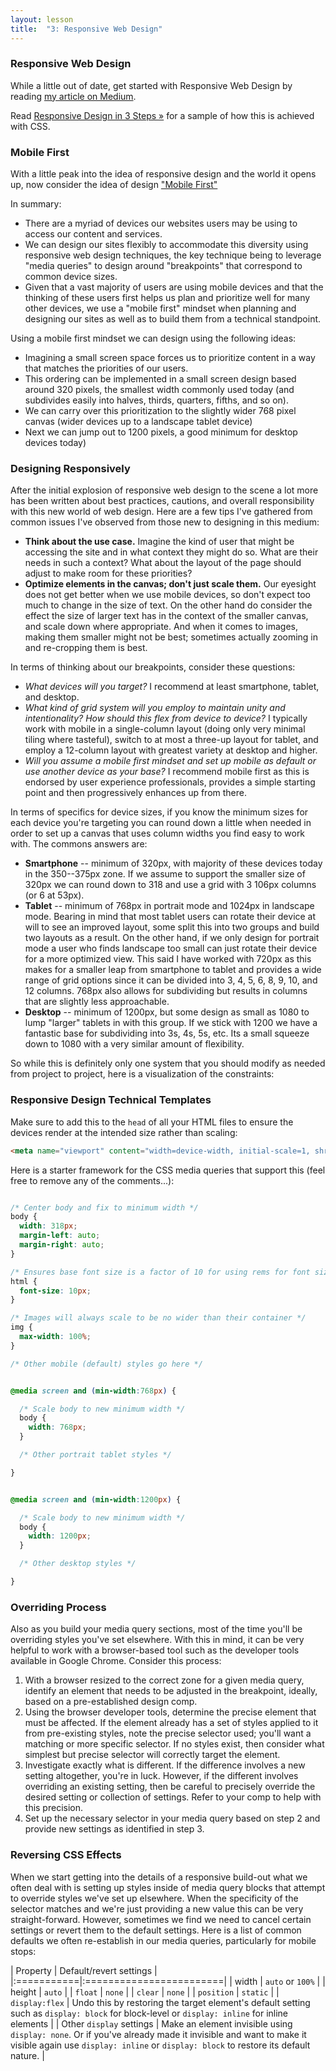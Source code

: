```yaml
---
layout: lesson
title:  "3: Responsive Web Design"
---
```

### Responsive Web Design

While a little out of date, get started with Responsive Web Design by reading [my article on Medium](https://medium.com/@philschanely/introduction-responsive-web-design-d3285e47b5a3).

Read [Responsive Design in 3 Steps &raquo;](http://webdesignerwall.com/tutorials/responsive-design-in-3-steps) for a sample of how this is achieved with CSS.


### Mobile First

With a little peak into the idea of responsive design and the world it opens up, now consider the idea of design ["Mobile First"](https://zurb.com/word/mobile-first)

In summary:

- There are a myriad of devices our websites users may be using to access our content and services.
- We can design our sites flexibly to accommodate this diversity using responsive web design techniques, the key technique being to leverage "media queries" to design around "breakpoints" that correspond to common device sizes.
- Given that a vast majority of users are using mobile devices and that the thinking of these users first helps us plan and prioritize well for many other devices, we use a "mobile first" mindset when planning and designing our sites as well as to build them from a technical standpoint.

Using a mobile first mindset we can design using the following ideas:

- Imagining a small screen space forces us to prioritize content in a way that matches the priorities of our users.
- This ordering can be implemented in a small screen design based around 320 pixels, the smallest width commonly used today (and subdivides easily into halves, thirds, quarters, fifths, and so on).
- We can carry over this prioritization to the slightly wider 768 pixel canvas (wider devices up to a landscape tablet device)
- Next we can jump out to 1200 pixels, a good minimum for desktop devices today)


### Designing Responsively

After the initial explosion of responsive web design to the scene a lot more has been written about best practices, cautions, and overall responsibility with this new world of web design. Here are a few tips I've gathered from common issues I've observed from those new to designing in this medium:

* **Think about the use case.** Imagine the kind of user that might be accessing the site and in what context they might do so. What are their needs in such a context? What about the layout of the page should adjust to make room for these priorities?
* **Optimize elements in the canvas; don't just scale them.** Our eyesight does not get better when we use mobile devices, so don't expect too much to change in the size of text. On the other hand do consider the effect the size of larger text has in the context of the smaller canvas, and scale down where appropriate. And when it comes to images, making them smaller might not be best; sometimes actually zooming in and re-cropping them is best.

In terms of thinking about our breakpoints, consider these questions:

- *What devices will you target?* I recommend at least smartphone, tablet, and desktop.
- *What kind of grid system will you employ to maintain unity and intentionality? How should this flex from device to device?* I typically work with mobile in a single-column layout (doing only very minimal tiling where tasteful), switch to at most a three-up layout for tablet, and employ a 12-column layout with greatest variety at desktop and higher.
- *Will you assume a mobile first mindset and set up mobile as default or use another device as your base?* I recommend mobile first as this is endorsed by user experience professionals, provides a simple starting point and then progressively enhances up from there.

In terms of specifics for device sizes, if you know the minimum sizes for each device you're targeting you can round down a little when needed in order to set up a canvas that uses column widths you find easy to work with. The commons answers are:

- **Smartphone** -- minimum of 320px, with majority of these devices today in the 350--375px zone. If we assume to support the smaller size of 320px we can round down to 318 and use a grid with 3 106px columns (or 6 at 53px).
- **Tablet** -- minimum of 768px in portrait mode and 1024px in landscape mode. Bearing in mind that most tablet users can rotate their device at will to see an improved layout, some split this into two groups and build two layouts as a result. On the other hand, if we only design for portrait mode a user who finds landscape too small can just rotate their device for a more optimized view. This said I have worked with 720px as this makes for a smaller leap from smartphone to tablet and provides a wide range of grid options since it can be divided into 3, 4, 5, 6, 8, 9, 10, and 12 columns. 768px also allows for subdividing but results in columns that are slightly less approachable.
- **Desktop** -- minimum of 1200px, but some design as small as 1080 to lump "larger" tablets in with this group. If we stick with 1200 we have a fantastic base for subdividing into 3s, 4s, 5s, etc. Its a small squeeze down to 1080 with a very similar amount of flexibility.

So while this is definitely only one system that you should modify as needed from project to project, here is a visualization of the constraints:


### Responsive Design Technical Templates

Make sure to add this to the `head` of all your HTML files to ensure the devices render at the intended size rather than scaling:

```html
<meta name="viewport" content="width=device-width, initial-scale=1, shrink-to-fit=no" />
```

Here is a starter framework for the CSS media queries that support this (feel free to remove any of the comments...):

```css

/* Center body and fix to minimum width */
body {
  width: 318px;
  margin-left: auto;
  margin-right: auto;
}

/* Ensures base font size is a factor of 10 for using rems for font sizes */
html {
  font-size: 10px;
}

/* Images will always scale to be no wider than their container */
img {
  max-width: 100%;
}

/* Other mobile (default) styles go here */


@media screen and (min-width:768px) {

  /* Scale body to new minimum width */
  body {
    width: 768px;
  }

  /* Other portrait tablet styles */

}


@media screen and (min-width:1200px) {

  /* Scale body to new minimum width */
  body {
    width: 1200px;
  }

  /* Other desktop styles */

}
```


### Overriding Process

Also as you build your media query sections, most of the time you'll be overriding styles you've set elsewhere. With this in mind, it can be very helpful to work with a browser-based tool such as the developer tools available in Google Chrome. Consider this process:

1. With a browser resized to the correct zone for a given media query, identify an element that needs to be adjusted in the breakpoint, ideally, based on a pre-established design comp.
2. Using the browser developer tools, determine the precise element that must be affected. If the element already has a set of styles applied to it from pre-existing styles, note the precise selector used; you'll want a matching or more specific selector. If no styles exist, then consider what simplest but precise selector will correctly target the element.
3. Investigate exactly what is different. If the difference involves a new setting altogether, you're in luck. However, if the different involves overriding an existing setting, then be careful to precisely override the desired setting or collection of settings. Refer to your comp to help with this precision.
4. Set up the necessary selector in your media query based on step 2 and provide new settings as identified in step 3.


### Reversing CSS Effects

When we start getting into the details of a responsive build-out what we often deal with is setting up styles inside of media query blocks that attempt to override styles we've set up elsewhere. When the specificity of the selector matches and we're just providing a new value this can be very straight-forward. However, sometimes we find we need to cancel certain settings or revert them to the default settings. Here is a list of common defaults we often re-establish in our media queries, particularly for mobile stops:

| Property   | Default/revert settings |
|:===========|:========================|
| width      | `auto` or `100%`        |
| height     | `auto`                  |
| `float`    | `none`                  |
| `clear`    | `none`                  |
| `position` | `static`                |
| `display:flex` | Undo this by restoring the target element's default setting such as `display: block` for block-level or `display: inline` for inline elements |
| Other `display` settings | Make an element invisible using `display: none`. Or if you've already made it invisible and want to make it visible again use `display: inline` or `display: block` to restore its default nature. |
